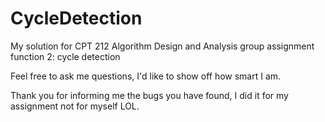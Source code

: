 # CycleDetection
My solution for CPT 212 Algorithm Design and Analysis group assignment function 2: cycle detection

Feel free to ask me questions, I'd like to show off how smart I am.

Thank you for informing me the bugs you have found, I did it for my assignment not for myself LOL.
